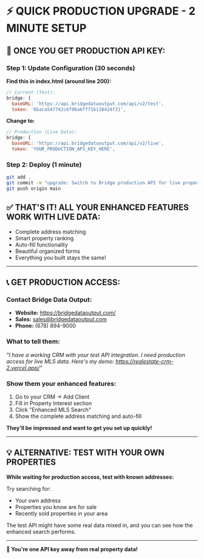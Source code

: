 # ⚡ QUICK PRODUCTION UPGRADE - 2 MINUTE SETUP

## 🎯 **ONCE YOU GET PRODUCTION API KEY:**

### **Step 1: Update Configuration (30 seconds)**

**Find this in index.html (around line 200):**
```javascript
// Current (Test):
bridge: {
  baseURL: 'https://api.bridgedataoutput.com/api/v2/test',
  token: '6baca547742c6f96a6ff71b138424f21',
```

**Change to:**
```javascript  
// Production (Live Data):
bridge: {
  baseURL: 'https://api.bridgedataoutput.com/api/v2/live',
  token: 'YOUR_PRODUCTION_API_KEY_HERE',
```

### **Step 2: Deploy (1 minute)**
```bash
git add . 
git commit -m "upgrade: Switch to Bridge production API for live property data"
git push origin main
```

## **✅ THAT'S IT! ALL YOUR ENHANCED FEATURES WORK WITH LIVE DATA:**
- Complete address matching
- Smart property ranking  
- Auto-fill functionality
- Beautiful organized forms
- Everything you built stays the same!

---

## **📞 GET PRODUCTION ACCESS:**

### **Contact Bridge Data Output:**
- **Website:** https://bridgedataoutput.com/
- **Sales:** sales@bridgedataoutput.com  
- **Phone:** (678) 894-9000

### **What to tell them:**
*"I have a working CRM with your test API integration. I need production access for live MLS data. Here's my demo: https://realestate-crm-2.vercel.app/"*

### **Show them your enhanced features:**
1. Go to your CRM → Add Client
2. Fill in Property Interest section  
3. Click "Enhanced MLS Search"
4. Show the complete address matching and auto-fill

**They'll be impressed and want to get you set up quickly!**

---

## **💡 ALTERNATIVE: TEST WITH YOUR OWN PROPERTIES**

**While waiting for production access, test with known addresses:**

Try searching for:
- Your own address
- Properties you know are for sale
- Recently sold properties in your area

The test API might have some real data mixed in, and you can see how the enhanced search performs.

---

**🚀 You're one API key away from real property data!**